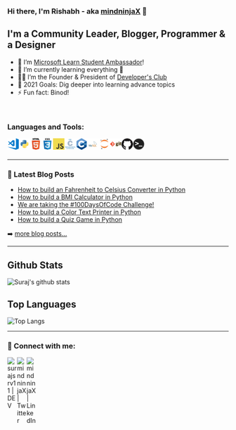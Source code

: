 ### Hi there, I'm Rishabh - aka [mindninjaX](https://bit.ly/rishabh-singh) 👋

## I'm a Community Leader, Blogger, Programmer & a Designer

- 🔭 I’m [Microsoft Learn Student Ambassador](https://studentambassadors.microsoft.com/en-US/profile/62034)!
- 🌱 I’m currently learning everything 🤣
- 👨‍💻 I’m the Founder & President of [Developer's Club](https://bit.ly/student-developers-club)
- 🥅 2021 Goals: Dig deeper into learning advance topics
- ⚡ Fun fact: Binod!


<br />

### Languages and Tools:

<img align="left" alt="Visual Studio Code" width="26px" src="https://raw.githubusercontent.com/github/explore/80688e429a7d4ef2fca1e82350fe8e3517d3494d/topics/visual-studio-code/visual-studio-code.png" />
<img align="left" alt="Sass" width="26px" src="https://raw.githubusercontent.com/github/explore/80688e429a7d4ef2fca1e82350fe8e3517d3494d/topics/python/python.png" />
<img align="left" alt="HTML5" width="26px" src="https://raw.githubusercontent.com/github/explore/80688e429a7d4ef2fca1e82350fe8e3517d3494d/topics/html/html.png" />
<img align="left" alt="CSS3" width="26px" src="https://raw.githubusercontent.com/github/explore/80688e429a7d4ef2fca1e82350fe8e3517d3494d/topics/css/css.png" />
<img align="left" alt="JavaScript" width="26px" src="https://raw.githubusercontent.com/github/explore/80688e429a7d4ef2fca1e82350fe8e3517d3494d/topics/javascript/javascript.png" />
<img align="left" alt="JavaScript" width="26px" src="https://raw.githubusercontent.com/github/explore/80688e429a7d4ef2fca1e82350fe8e3517d3494d/topics/c/c.png" />
<img align="left" alt="React" width="26px" src="https://raw.githubusercontent.com/github/explore/80688e429a7d4ef2fca1e82350fe8e3517d3494d/topics/cpp/cpp.png" />
<img align="left" alt="MySQL" width="26px" src="https://raw.githubusercontent.com/github/explore/80688e429a7d4ef2fca1e82350fe8e3517d3494d/topics/mysql/mysql.png" />
<img align="left" alt="MySQL" width="26px" src="https://raw.githubusercontent.com/github/explore/80688e429a7d4ef2fca1e82350fe8e3517d3494d/topics/jupyter-notebook/jupyter-notebook.png" />
<img align="left" alt="Git" width="26px" src="https://raw.githubusercontent.com/github/explore/80688e429a7d4ef2fca1e82350fe8e3517d3494d/topics/git/git.png" />
<img align="left" alt="GitHub" width="26px" src="https://raw.githubusercontent.com/github/explore/78df643247d429f6cc873026c0622819ad797942/topics/github/github.png" />
<img align="left" alt="Terminal" width="26px" src="https://raw.githubusercontent.com/github/explore/80688e429a7d4ef2fca1e82350fe8e3517d3494d/topics/terminal/terminal.png" />

<br />
<br />

---

### 📕 Latest Blog Posts

<!-- BLOG-POST-LIST:START -->
- [How to build an Fahrenheit to Celsius Converter in Python](https://dev.to/mindninjax/how-to-build-an-fahrenheit-to-celsius-converter-in-python-3a2a)
- [How to build a BMI Calculator in Python](https://dev.to/mindninjax/how-to-build-a-bmi-calculator-in-python-4g2g)
- [We are taking the #100DaysOfCode Challenge!](https://dev.to/mindninjax/we-are-taking-the-100daysofcode-challenge-6nd)
- [How to build a Color Text Printer in Python](https://dev.to/mindninjax/how-to-build-a-color-text-printer-in-python-3bi6)
- [How to build a Quiz Game in Python](https://dev.to/mindninjax/how-to-build-a-quiz-game-in-python-10ik)
<!-- BLOG-POST-LIST:END -->

➡️ [more blog posts...](https://dev.to/feed/mindninjax)

---
## Github Stats

![Suraj's github stats](https://github-readme-stats.vercel.app/api?username=mindninjaX&show_icons=true&theme=radical)

## Top Languages

![Top Langs](https://github-readme-stats.vercel.app/api/top-langs/?username=mindninjaX&layout=compact&theme=radical)


---

### 🔗 Connect with me:

[<img align="left" alt="surajsrv11 | DEV" width="22px" src="https://cdn.worldvectorlogo.com/logos/devto.svg" />](https://dev.to/mindninjaX)
[<img align="left" alt="mindninjaX | Twitter" width="22px" src="https://cdn.jsdelivr.net/npm/simple-icons@v3/icons/twitter.svg" />](https://twitter.com/mindninjaX)
[<img align="left" alt="mindninjaX | LinkedIn" width="22px" src="https://cdn.jsdelivr.net/npm/simple-icons@v3/icons/linkedin.svg" />](https://www.linkedin.com/in/mindninjax/)
